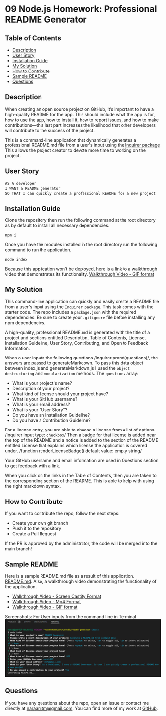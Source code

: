 # 09 Node.js Homework: Professional README Generator

## Table of Contents 

- [Description](#description)
- [User Story](#story)
- [Installation Guide](#installation)
- [My Solution](#my-solution)
- [How to Contribute](#how-to-contribute)
- [Sample README](#sample)
- [Questions](#questions)

## Description

When creating an open source project on GitHub, it’s important to have a high-quality README for the app. This should include what the app is for, how to use the app, how to install it, how to report issues, and how to make contributions&mdash;this last part increases the likelihood that other developers will contribute to the success of the project. 

This is a command-line application that dynamically generates a professional README.md file from a user's input using the [Inquirer package](https://www.npmjs.com/package/inquirer) This allows the project creator to devote more time to working on the project.

## User Story

```
AS A developer
I WANT a README generator
SO THAT I can quickly create a professional README for a new project
```

## Installation Guide

Clone the repository then run the following command at the root directory as by default to install all necessary dependencies.

```
npm i
```
    
Once you have the modules installed in the root directory run the following command to run the application.
    
```
node index
```

Because this application won’t be deployed, here is a link to a walkthrough video that demonstrates its functionality. [Walkthrough Video - GIF format](./utils/readme-video.gif)

## My Solution

This command-line application can quickly and easily create a README file  from a user's input using the `Inquirer package`. This task comes with the starter code. The repo includes a `package.json` with the required dependencies. Be sure to create your `.gitignore` file before installing any npm dependencies.

A high-quality, professional README.md is generated with the title of a project and sections entitled Description, Table of Contents, License,  Installation Guideline, User Story, Contributing, and Open to Feedback Information.

When a user inputs the following questions /inquirer.promt(questions)/, the answers are passed to generateMarkdown. To pass this data object between index.js and generateMarkdown.js I used the `object destructuring` and `modularization` methods. The `questions` array:

- What is your project's name? 
- Description of your project?
- What kind of license should your project have? 
- What is your GitHub username?
- What is your email address? 
- What is your "User Story"? 
- Do you have an Installation Guideline?
- Do you have a Contribution Guideline?

For a license entry, you are able to choose a license from a list of options. /inquirer input type: `checkbox`/
Then a badge for that license is added near the top of the README and a notice is added to the section of the README entitled License that explains which license the application is covered under. /function renderLicenseBadge() default value: empty string/

Your GitHub username and email information are used in Questions section to get feedback with a link. 

When you click on the links in the Table of Contents, then you are taken to the corresponding section of the README. This is able to help with using the right markdown syntax.

## How to Contribute

If you want to contribute the repo, follow the next steps:

- Create your own git branch
- Push it to the repository
- Create a Pull Request
    
If the PR is approved by the administrator, the code will be merged into the main branch!

## Sample README

Here is a sample README.md file as a result of this application. [README.md](./utils/README.md).
Also, a walkthrough video demonstrating the functionality of the application. 

- [Walkthrough Video - Screen Castify Format](./utils/README-generator-video.webm) 
- [Walkthrough Video - Mp4 Format](./utils/readme-video.mp4)
- [Walkthrough Video - GIF format](./utils/readme-video.gif)

Screenshots: For User inputs from the command line in Terminal
![User Input](./utils/user-input-in-terminal.png)

## Questions

If you have any questions about the repo, open an issue or contact me directly at naraamtm@gmail.com. You can find more of my work at [GitHub](https://github.com/nara1469/).
